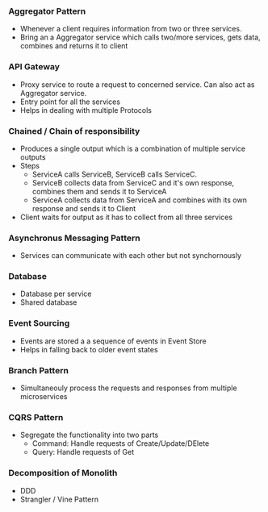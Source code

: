 ### Aggregator Pattern
- Whenever a client requires information from two or three services.  
- Bring an a Aggregator service which calls two/more services, gets data, combines and returns it to client

### API Gateway
- Proxy service to route a request to concerned service. Can also act as Aggregator service.
- Entry point for all the services
- Helps in dealing with multiple Protocols

### Chained / Chain of responsibility
- Produces a single output which is a combination of multiple service outputs
- Steps
  - ServiceA calls ServiceB, ServiceB calls ServiceC. 
  - ServiceB collects data from ServiceC and it's own response, combines them and sends it to ServiceA
  - ServiceA collects data from ServiceA and combines with its own response and sends it to Client
- Client waits for output as it has to collect from all three services

### Asynchronus Messaging Pattern
- Services can communicate with each other but not synchornously

### Database
- Database per service
- Shared database

### Event Sourcing
- Events are stored a a sequence of events in Event Store
- Helps in falling back to older event states

### Branch Pattern
- Simultaneouly process the requests and responses from multiple microservices

### CQRS Pattern
- Segregate the functionality into two parts 
  - Command: Handle requests of Create/Update/DElete
  - Query: Handle requests of Get

### Decomposition of Monolith
- DDD
- Strangler / Vine Pattern














